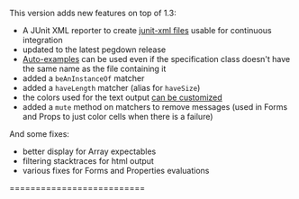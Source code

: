 This version adds new features on top of 1.3:

 * A JUnit XML reporter to create [junit-xml files](http://etorreborre.github.com/specs2/guide/org.specs2.guide.Runners.html#Output+formats) usable for continuous integration
 * updated to the latest pegdown release
 * [Auto-examples](http://etorreborre.github.com/specs2/guide/org.specs2.guide.SpecStructure.html#Auto-Examples) can be used even if the specification class doesn't have the same name as the file containing it
 * added a `beAnInstanceOf` matcher
 * added a `haveLength` matcher (alias for `haveSize`)
 * the colors used for the text output [can be customized](http://etorreborre.github.com/specs2/guide/org.specs2.guide.Runners.html#Colors)
 * added a `mute` method on matchers to remove messages (used in Forms and Props to just color cells when there is a failure)
 
And some fixes:

 * better display for Array expectables
 * filtering stacktraces for html output
 * various fixes for Forms and Properties evaluations
 
 ==========================